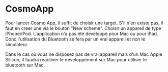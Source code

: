 #  CosmoApp

Pour lancer Cosmo App, il suffit de choisir une target. 
S'il n'en existe pas, il faut en creer une via le bouton "New scheme".
Choisir un appareil de type iPhone/iPod. 
L'application n'a pas été developpé pour Mac ou pour iPad. 
Donc l'utilisation du Bluetooth se fera par un vrai appareil et non le simulateur.

Dans le cas où vous ne disposez pas de vrai appareil mais d'un Mac Apple Silicon, il faudra réactiver le développement sur Mac pour utiliser le bluetooth sur Mac.
